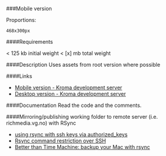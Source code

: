 ###Mobile version

Proportions:

    468x300px


####Requirements

 < 125 kb initial weight
 < [x] mb total weight


####Description
Uses assets from root version where possible


####Links
* [Mobile version - Kroma development server]("http://kromaviews.no:8080/dev/games/bama/versions/mobile/iframe.html")
* [Desktop version - Kroma development server]("http://kromaviews.no:8080/dev/games/bama/iframe.html")




####Documentation
Read the code and the comments.



####Mirroring/publishing working folder to remote server (i.e. richmedia.vg.no) with RSync

* [using rsync with ssh keys via authorized_keys](http://ramblings.narrabilis.com/using-rsync-with-ssh) 
* [Rsync command restriction over SSH](http://en.positon.org/post/Rsync-command-restriction-over-SSH#pr) 
* [Better than Time Machine: backup your Mac with rsync](http://www.haykranen.nl/2008/05/05/rsync/) 

